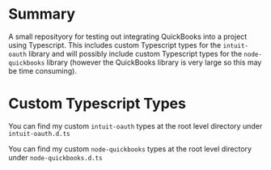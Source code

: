 # Summary

A small reposityory for testing out integrating QuickBooks into a project using Typescript. This includes custom Typescript types for the `intuit-oauth` library and will possibly include custom Typescript types for the `node-quickbooks` library (however the QuickBooks library is very large so this may be time consuming).

# Custom Typescript Types

You can find my custom `intuit-oauth` types at the root level directory under `intuit-oauth.d.ts`

You can find my custom `node-quickbooks` types at the root level directory under `node-quickbooks.d.ts`

